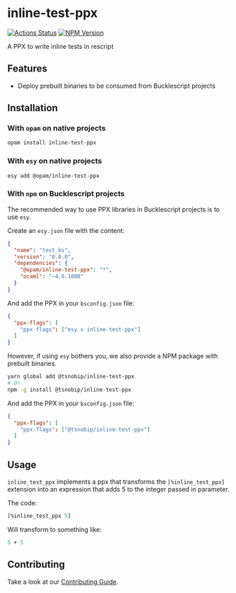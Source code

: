 # inline-test-ppx

[![Actions Status](https://github.com/tsnobip/inline-test-ppx/workflows/CI/badge.svg)](https://github.com/tsnobip/inline-test-ppx/actions)
[![NPM Version](https://badge.fury.io/js/%40tsnobip%2Finline-test-ppx.svg)](https://badge.fury.io/js/%40tsnobip%2Finline-test-ppx)

A PPX to write inline tests in rescript

## Features

- Deploy prebuilt binaries to be consumed from Bucklescript projects

## Installation

### With `opam` on native projects

```bash
opam install inline-test-ppx
```

### With `esy` on native projects

```bash
esy add @opam/inline-test-ppx
```

### With `npm` on Bucklescript projects

The recommended way to use PPX libraries in Bucklescript projects is to use `esy`.

Create an `esy.json` file with the content:

```json
{
  "name": "test_bs",
  "version": "0.0.0",
  "dependencies": {
    "@opam/inline-test-ppx": "*",
    "ocaml": "~4.6.1000"
  }
}
```

And add the PPX in your `bsconfig.json` file:

```json
{
  "ppx-flags": [
    "ppx-flags": ["esy x inline-test-ppx"]
  ]
}
```

However, if using `esy` bothers you, we also provide a NPM package with prebuilt binaries.

```bash
yarn global add @tsnobip/inline-test-ppx
# Or
npm -g install @tsnobip/inline-test-ppx
```

And add the PPX in your `bsconfig.json` file:

```json
{
  "ppx-flags": [
    "ppx-flags": ["@tsnobip/inline-test-ppx"]
  ]
}
```

## Usage

`inline_test_ppx` implements a ppx that transforms the `[%inline_test_ppx]` extension into an expression that adds 5 to the integer passed in parameter.

The code:

```ocaml
[%inline_test_ppx 5]
```

Will transform to something like:

```ocaml
5 + 5
```

## Contributing

Take a look at our [Contributing Guide](CONTRIBUTING.md).
